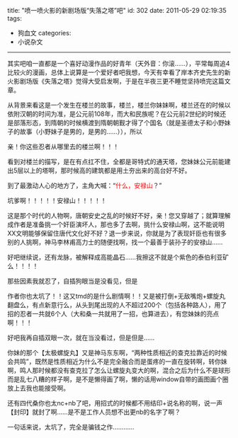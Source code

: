 title: "喷一喷火影的新剧场版“失落之塔”吧"
id: 302
date: 2011-05-29 02:19:35
tags: 
- 狗血文
categories: 
- 小说杂文
---

其实吧咱一直都是一个喜好动漫作品的好青年（天外音：你滚……），平常每周追4比较火的漫画，总体上说算是一个爱好者吧我想，今天有幸看了岸本齐史先生的新火影剧场版《失落之塔》觉得大受启发啊，于是在半夜三更不睡觉坚持喷完这篇文章。<!--more-->

从背景来看这是一个发生在楼兰的故事，楼兰，楼兰你妹妹啊，楼兰还在的时候以依附汉朝的时间为准，是公元前108年，而大和民族呢？在公元前2世纪的时候还是部落形态，到隋朝的时候横渡到隋朝朝觐才得了个国名（就是圣德太子和小野妹子的故事（小野妹子是男的，是男的……）），所以

亲！你这些忍者从哪里去的楼兰啊！！！

看到对楼兰的描写，是在有点扛不住，全都是哥特式的通天塔，您妹妹公元前能建出5层以上的塔啊，那时候高的建筑都是用土夯出来的高台好不好。

到了最激动人心的地方了，主角大喊：“<span style="color: #ff0000;">什么，安禄山</span>？”

坑爹啊！！！！！安禄山！！！！！

这是那个时代的人物啊，唐朝安史之乱的时候好不好，亲！您又穿越了；就算理解成作者是准备挑一个奸臣演坏人，那也多了去啊，挑什么安禄山啊，这不能说明XX文明能够保留住唐代文化好不好？退一步来说，你就是为了表现奸臣也有很多别的人挑啊，神马李林甫高力士的随便找啊，找一个最善于装孙子的安禄山……

好吧继续说，还有龙脉，被解释成高能晶石……我擦这不就是个紫色的泰伯利亚矿么！！！！

那些因素我就忍了，自插狗眼当是没看见，但是

作者你也太坑了！！这又tmd的是什么剧情啊！！又是被打倒+无敌嘴炮+螺旋丸翻盘么，有点新意行么，从头到尾出现的人不超过200个（包括各种路人），用了招的忍者一共就6个人（大和桑一共就用了一招，也算进去），有您妹妹的亮点啊！！！

好吧我再自插双眼一次，就在当没看过，但是但是……

你妹的那个【太极螺旋丸】又是神马东东啊，“两种性质相近的查克拉靠近的时候会共鸣”，既然是性质相近为什么不是完全融合而是蛋疼的一直在旋转啊，转你妹啊，鸣人那时候都没有查克拉了怎么让螺旋丸变大的啊，混合之后为什么不是球形而是乱七八糟的样子啊，是不是懒得画了啊，懒的话用window自带的画图画个圈放上去我也能接受啊。

还有四代桑你也太nc+nb了吧，用招式的时候都不用结印+说名称的啊，说一声【封印】就封了啊……是不是工作人员想不出更nb的名字了啊？

一句话来说，太坑了，完全是骗钱之作…………